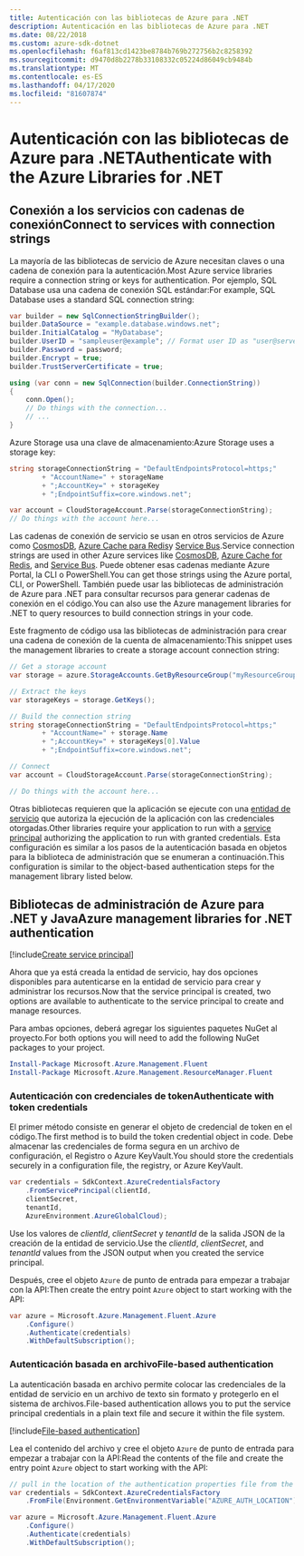 ```yaml
---
title: Autenticación con las bibliotecas de Azure para .NET
description: Autenticación en las bibliotecas de Azure para .NET
ms.date: 08/22/2018
ms.custom: azure-sdk-dotnet
ms.openlocfilehash: f6af813cd1423be8784b769b272756b2c8258392
ms.sourcegitcommit: d9470d8b2278b33108332c05224d86049cb9484b
ms.translationtype: MT
ms.contentlocale: es-ES
ms.lasthandoff: 04/17/2020
ms.locfileid: "81607874"
---
```

# <a name="authenticate-with-the-azure-libraries-for-net"></a><span data-ttu-id="d264d-103">Autenticación con las bibliotecas de Azure para .NET</span><span class="sxs-lookup"><span data-stu-id="d264d-103">Authenticate with the Azure Libraries for .NET</span></span>

## <a name="connect-to-services-with-connection-strings"></a><span data-ttu-id="d264d-104">Conexión a los servicios con cadenas de conexión</span><span class="sxs-lookup"><span data-stu-id="d264d-104">Connect to services with connection strings</span></span>

<span data-ttu-id="d264d-105">La mayoría de las bibliotecas de servicio de Azure necesitan claves o una cadena de conexión para la autenticación.</span><span class="sxs-lookup"><span data-stu-id="d264d-105">Most Azure service libraries require a connection string or keys for authentication.</span></span> <span data-ttu-id="d264d-106">Por ejemplo, SQL Database usa una cadena de conexión SQL estándar:</span><span class="sxs-lookup"><span data-stu-id="d264d-106">For example, SQL Database uses a standard SQL connection string:</span></span>

```csharp
var builder = new SqlConnectionStringBuilder();
builder.DataSource = "example.database.windows.net";
builder.InitialCatalog = "MyDatabase";
builder.UserID = "sampleuser@example"; // Format user ID as "user@server"
builder.Password = password;
builder.Encrypt = true;
builder.TrustServerCertificate = true;

using (var conn = new SqlConnection(builder.ConnectionString))
{
    conn.Open();
    // Do things with the connection...
    // ...
}
```

<span data-ttu-id="d264d-107">Azure Storage usa una clave de almacenamiento:</span><span class="sxs-lookup"><span data-stu-id="d264d-107">Azure Storage uses a storage key:</span></span>

```csharp
string storageConnectionString = "DefaultEndpointsProtocol=https;"
        + "AccountName=" + storageName
        + ";AccountKey=" + storageKey
        + ";EndpointSuffix=core.windows.net";

var account = CloudStorageAccount.Parse(storageConnectionString);
// Do things with the account here...
```

<span data-ttu-id="d264d-108">Las cadenas de conexión de servicio se usan en otros servicios de Azure como [CosmosDB](https://docs.microsoft.com/azure/cosmos-db/), [Azure Cache para Redis](https://docs.microsoft.com/azure/azure-cache-for-redis/cache-dotnet-how-to-use-azure-redis-cache)y [Service Bus](https://docs.microsoft.com/azure/service-bus-messaging/service-bus-dotnet-get-started-with-queues).</span><span class="sxs-lookup"><span data-stu-id="d264d-108">Service connection strings are used in other Azure services like [CosmosDB](https://docs.microsoft.com/azure/cosmos-db/), [Azure Cache for Redis](https://docs.microsoft.com/azure/azure-cache-for-redis/cache-dotnet-how-to-use-azure-redis-cache), and [Service Bus](https://docs.microsoft.com/azure/service-bus-messaging/service-bus-dotnet-get-started-with-queues).</span></span> <span data-ttu-id="d264d-109">Puede obtener esas cadenas mediante Azure Portal, la CLI o PowerShell.</span><span class="sxs-lookup"><span data-stu-id="d264d-109">You can get those strings using the Azure portal, CLI, or PowerShell.</span></span> <span data-ttu-id="d264d-110">También puede usar las bibliotecas de administración de Azure para .NET para consultar recursos para generar cadenas de conexión en el código.</span><span class="sxs-lookup"><span data-stu-id="d264d-110">You can also use the Azure management libraries for .NET to query resources to build connection strings in your code.</span></span>

<span data-ttu-id="d264d-111">Este fragmento de código usa las bibliotecas de administración para crear una cadena de conexión de la cuenta de almacenamiento:</span><span class="sxs-lookup"><span data-stu-id="d264d-111">This snippet uses the management libraries to create a storage account connection string:</span></span>

```csharp
// Get a storage account
var storage = azure.StorageAccounts.GetByResourceGroup("myResourceGroup", "myStorageAccount");

// Extract the keys
var storageKeys = storage.GetKeys();

// Build the connection string
string storageConnectionString = "DefaultEndpointsProtocol=https;"
        + "AccountName=" + storage.Name
        + ";AccountKey=" + storageKeys[0].Value
        + ";EndpointSuffix=core.windows.net";

// Connect
var account = CloudStorageAccount.Parse(storageConnectionString);

// Do things with the account here...
```

<span data-ttu-id="d264d-112">Otras bibliotecas requieren que la aplicación se ejecute con una [entidad de servicio](https://docs.microsoft.com/azure/active-directory/develop/active-directory-application-objects) que autoriza la ejecución de la aplicación con las credenciales otorgadas.</span><span class="sxs-lookup"><span data-stu-id="d264d-112">Other libraries require your application to run with a [service principal](https://docs.microsoft.com/azure/active-directory/develop/active-directory-application-objects) authorizing the application to run with granted credentials.</span></span> <span data-ttu-id="d264d-113">Esta configuración es similar a los pasos de la autenticación basada en objetos para la biblioteca de administración que se enumeran a continuación.</span><span class="sxs-lookup"><span data-stu-id="d264d-113">This configuration is similar to the object-based authentication steps for the management library listed below.</span></span>

## <a name="azure-management-libraries-for-net-authentication"></a><a name="mgmt-auth"></a><span data-ttu-id="d264d-114">Bibliotecas de administración de Azure para .NET y Java</span><span class="sxs-lookup"><span data-stu-id="d264d-114">Azure management libraries for .NET authentication</span></span>

[!include[Create service principal](../includes/create-sp.md)]

<span data-ttu-id="d264d-115">Ahora que ya está creada la entidad de servicio, hay dos opciones disponibles para autenticarse en la entidad de servicio para crear y administrar los recursos.</span><span class="sxs-lookup"><span data-stu-id="d264d-115">Now that the service principal is created, two options are available to authenticate to the service principal to create and manage resources.</span></span>

<span data-ttu-id="d264d-116">Para ambas opciones, deberá agregar los siguientes paquetes NuGet al proyecto.</span><span class="sxs-lookup"><span data-stu-id="d264d-116">For both options you will need to add the following NuGet packages to your project.</span></span>

```powershell
Install-Package Microsoft.Azure.Management.Fluent
Install-Package Microsoft.Azure.Management.ResourceManager.Fluent
```

### <a name="authenticate-with-token-credentials"></a><span data-ttu-id="d264d-117">Autenticación con credenciales de token</span><span class="sxs-lookup"><span data-stu-id="d264d-117">Authenticate with token credentials</span></span>

<span data-ttu-id="d264d-118">El primer método consiste en generar el objeto de credencial de token en el código.</span><span class="sxs-lookup"><span data-stu-id="d264d-118">The first method is to build the token credential object in code.</span></span> <span data-ttu-id="d264d-119">Debe almacenar las credenciales de forma segura en un archivo de configuración, el Registro o Azure KeyVault.</span><span class="sxs-lookup"><span data-stu-id="d264d-119">You should store the credentials securely in a configuration file, the registry, or Azure KeyVault.</span></span>

```csharp
var credentials = SdkContext.AzureCredentialsFactory
    .FromServicePrincipal(clientId,
    clientSecret,
    tenantId,
    AzureEnvironment.AzureGlobalCloud);
```

<span data-ttu-id="d264d-120">Use los valores de *clientId*, *clientSecret* y *tenantId* de la salida JSON de la creación de la entidad de servicio.</span><span class="sxs-lookup"><span data-stu-id="d264d-120">Use the *clientId*, *clientSecret*, and *tenantId* values from the JSON output when you created the service principal.</span></span>

<span data-ttu-id="d264d-121">Después, cree el objeto `Azure` de punto de entrada para empezar a trabajar con la API:</span><span class="sxs-lookup"><span data-stu-id="d264d-121">Then create the entry point `Azure` object to start working with the API:</span></span>

```csharp
var azure = Microsoft.Azure.Management.Fluent.Azure
    .Configure()
    .Authenticate(credentials)
    .WithDefaultSubscription();
```

### <a name="file-based-authentication"></a><a name="mgmt-file"></a><span data-ttu-id="d264d-122">Autenticación basada en archivo</span><span class="sxs-lookup"><span data-stu-id="d264d-122">File-based authentication</span></span>

<span data-ttu-id="d264d-123">La autenticación basada en archivo permite colocar las credenciales de la entidad de servicio en un archivo de texto sin formato y protegerlo en el sistema de archivos.</span><span class="sxs-lookup"><span data-stu-id="d264d-123">File-based authentication allows you to put the service principal credentials in a plain text file and secure it within the file system.</span></span>

[!include[File-based authentication](../includes/file-based-auth.md)]

<span data-ttu-id="d264d-124">Lea el contenido del archivo y cree el objeto `Azure` de punto de entrada para empezar a trabajar con la API:</span><span class="sxs-lookup"><span data-stu-id="d264d-124">Read the contents of the file and create the entry point `Azure` object to start working with the API:</span></span>

```csharp
// pull in the location of the authentication properties file from the environment
var credentials = SdkContext.AzureCredentialsFactory
    .FromFile(Environment.GetEnvironmentVariable("AZURE_AUTH_LOCATION"));

var azure = Microsoft.Azure.Management.Fluent.Azure
    .Configure()
    .Authenticate(credentials)
    .WithDefaultSubscription();
```
